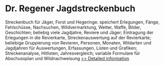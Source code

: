 # Dr. Regener Jagdstreckenbuch
Streckenbuch für Jäger, Forst und Hegeringe: speichert Erlegungen, Fänge, Fehlschüsse, Nachsuchen, Wildvermarktung, Wetter, Waffe, Bilder, Geschichten; beliebig viele Jagdjahre, Reviere und Jäger; Eintragung der Erlegungen in die Revierkarte, Streckenauswertung auf der Revierkarte; beliebige Gruppierung von Revieren, Personen, Monaten, Wildarten und Jagdjahren für Auswertungen, Erfassungen, Listen und Grafiken; Streckenanalyse, Hitlisten, Jahresvergleich; variable Formulare für Abschussplan und Wildnachweisung
[>> Detailed information](https://secure.shareit.com/shareit/product.html?productid=145310&affiliateid=200057808)